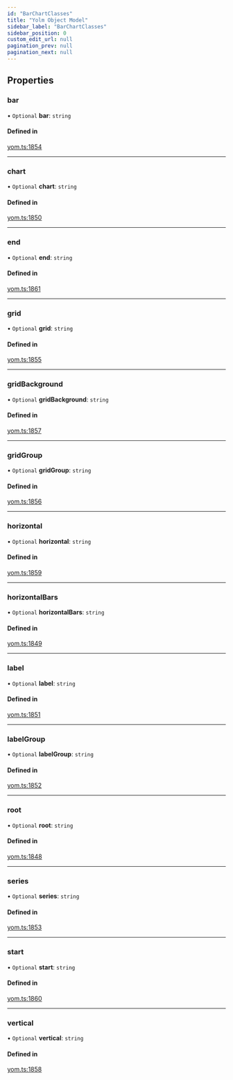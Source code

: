 ```yaml
---
id: "BarChartClasses"
title: "Yolm Object Model"
sidebar_label: "BarChartClasses"
sidebar_position: 0
custom_edit_url: null
pagination_prev: null
pagination_next: null
---
```


## Properties

### bar

• `Optional` **bar**: `string`

#### Defined in

[yom.ts:1854](https://github.com/yolmio/boost/blob/964b449/src/yom.ts#L1854)

___

### chart

• `Optional` **chart**: `string`

#### Defined in

[yom.ts:1850](https://github.com/yolmio/boost/blob/964b449/src/yom.ts#L1850)

___

### end

• `Optional` **end**: `string`

#### Defined in

[yom.ts:1861](https://github.com/yolmio/boost/blob/964b449/src/yom.ts#L1861)

___

### grid

• `Optional` **grid**: `string`

#### Defined in

[yom.ts:1855](https://github.com/yolmio/boost/blob/964b449/src/yom.ts#L1855)

___

### gridBackground

• `Optional` **gridBackground**: `string`

#### Defined in

[yom.ts:1857](https://github.com/yolmio/boost/blob/964b449/src/yom.ts#L1857)

___

### gridGroup

• `Optional` **gridGroup**: `string`

#### Defined in

[yom.ts:1856](https://github.com/yolmio/boost/blob/964b449/src/yom.ts#L1856)

___

### horizontal

• `Optional` **horizontal**: `string`

#### Defined in

[yom.ts:1859](https://github.com/yolmio/boost/blob/964b449/src/yom.ts#L1859)

___

### horizontalBars

• `Optional` **horizontalBars**: `string`

#### Defined in

[yom.ts:1849](https://github.com/yolmio/boost/blob/964b449/src/yom.ts#L1849)

___

### label

• `Optional` **label**: `string`

#### Defined in

[yom.ts:1851](https://github.com/yolmio/boost/blob/964b449/src/yom.ts#L1851)

___

### labelGroup

• `Optional` **labelGroup**: `string`

#### Defined in

[yom.ts:1852](https://github.com/yolmio/boost/blob/964b449/src/yom.ts#L1852)

___

### root

• `Optional` **root**: `string`

#### Defined in

[yom.ts:1848](https://github.com/yolmio/boost/blob/964b449/src/yom.ts#L1848)

___

### series

• `Optional` **series**: `string`

#### Defined in

[yom.ts:1853](https://github.com/yolmio/boost/blob/964b449/src/yom.ts#L1853)

___

### start

• `Optional` **start**: `string`

#### Defined in

[yom.ts:1860](https://github.com/yolmio/boost/blob/964b449/src/yom.ts#L1860)

___

### vertical

• `Optional` **vertical**: `string`

#### Defined in

[yom.ts:1858](https://github.com/yolmio/boost/blob/964b449/src/yom.ts#L1858)

